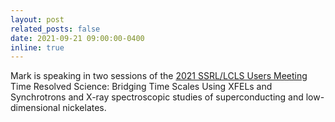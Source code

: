 ```yaml
---
layout: post
related_posts: false
date: 2021-09-21 09:00:00-0400
inline: true
---
```


Mark is speaking in two sessions of the
[2021 SSRL/LCLS Users Meeting](https://events.bizzabo.com/SLAC-UsersMeeting-2021/home)
Time Resolved Science: Bridging Time Scales Using XFELs and Synchrotrons and
X-ray spectroscopic studies of superconducting and low-dimensional nickelates.
